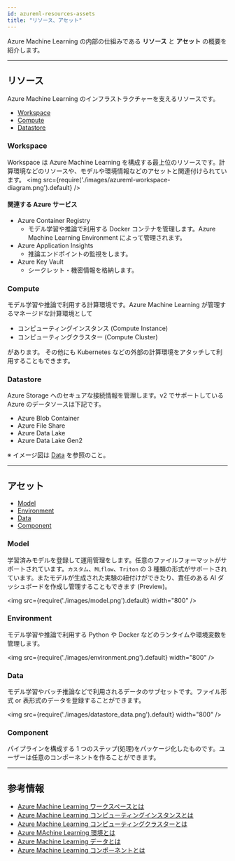 ```yaml
---
id: azureml-resources-assets
title: "リソース、アセット"
---
```


Azure Machine Learning の内部の仕組みである **リソース** と **アセット** の概要を紹介します。

---

## リソース
Azure Machine Learning のインフラストラクチャーを支えるリソースです。

- [Workspace](#workspace)
- [Compute](#compute)
- [Datastore](#datastore)

### Workspace

Workspace は Azure Machine Learning を構成する最上位のリソースです。計算環境などのリソースや、モデルや環境情報などのアセットと関連付けられています。
<img src={require('./images/azureml-workspace-diagram.png').default} /><br />

#### 関連する Azure サービス

- Azure Container Registry
    - モデル学習や推論で利用する Docker コンテナを管理します。Azure Machine Learning Environment によって管理されます。
- Azure Application Insights
    - 推論エンドポイントの監視をします。
- Azure Key Vault
    - シークレット・機密情報を格納します。

### Compute
モデル学習や推論で利用する計算環境です。Azure Machine Learning が管理するマネージドな計算環境として

- コンピューティングインスタンス (Compute Instance) 
- コンピューティングクラスター (Compute Cluster) 

があります。 その他にも Kubernetes などの外部の計算環境をアタッチして利用することもできます。

### Datastore
Azure Storage へのセキュアな接続情報を管理します。v2 でサポートしている Azure のデータソースは下記です。

- Azure Blob Container
- Azure File Share
- Azure Data Lake
- Azure Data Lake Gen2


※ イメージ図は [Data](#data) を参照のこと。


---

## アセット

- [Model](#model)
- [Environment](#environment)
- [Data](#data)
- [Component](#component)



### Model
学習済みモデルを登録して運用管理をします。任意のファイルフォーマットがサポートされています。`カスタム`、`MLflow`、`Triton` の 3 種類の形式がサポートされています。またモデルが生成された実験の紐付けができたり、責任のある AI ダッシュボードを作成し管理することもできます (Preview)。


<img src={require('./images/model.png').default} width="800" /><br />

### Environment
モデル学習や推論で利用する Python や Docker などのランタイムや環境変数を管理します。

<img src={require('./images/environment.png').default} width="800" /><br />


### Data
モデル学習やバッチ推論などで利用されるデータのサブセットです。ファイル形式 or 表形式のデータを登録することができます。

<img src={require('./images/datastore_data.png').default} width="800" /><br />


### Component
パイプラインを構成する 1 つのステップ(処理)をパッケージ化したものです。ユーザーは任意のコンポーネントを作ることができます。


---



## 参考情報

- [Azure Machine Learning ワークスペースとは](https://docs.microsoft.com/ja-jp/azure/machine-learning/concept-workspace)
- [Azure Machine Learning コンピューティングインスタンスとは](https://docs.microsoft.com/ja-jp/azure/machine-learning/concept-compute-instance)
- [Azure Machine Learning コンピューティングクラスターとは](https://docs.microsoft.com/ja-jp/azure/machine-learning/concept-compute-target)
- [Azure MAchine Learning 環境とは](https://docs.microsoft.com/ja-jp/azure/machine-learning/concept-environments)
- [Azure Machine Learning データとは](https://dsocs.microsoft.com/ja-JP/azure/machine-learning/concept-data?tabs=uri-file-example%2Ccli-data-create-example)
- [Azure Machine Learning コンポーネントとは](https://docs.microsoft.com/en-us/azure/machine-learning/concept-component)
